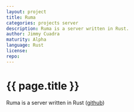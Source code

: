 ```yaml
---
layout: project
title: Ruma
categories: projects server
description: Ruma is a server written in Rust.
author: Jimmy Cuadra
maturity: Alpha
language: Rust
license: 
repo: 
---
```


# {{ page.title }}
Ruma is a server written in Rust ([github](https://github.com/ruma/ruma))
